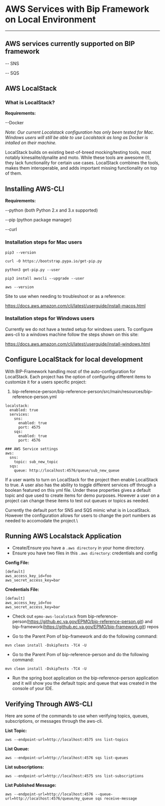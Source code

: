 # AWS Services with Bip Framework on Local Environment
---
## AWS services currently supported on BIP framework

-- SNS

-- SQS

## AWS LocalStack

### What is LocalStack?

**Requirements:**

--Docker

_Note: Our current Localstack configuration has only been tested for Mac. Windows users will still be able to use Localstack as long as Docker is intalled on their machine._

LocalStack builds on existing best-of-breed mocking/testing tools, most notably kinesalite/dynalite and moto. While these tools are awesome (!), they lack functionality for certain use cases. LocalStack combines the tools, makes them interoperable, and adds important missing functionality on top of them.

## Installing AWS-CLI

**Requirements:**

--python (both Python 2.x and 3.x supported)

--pip (python package manager)

--curl

### Installation steps for Mac users

```pip3 --version```

```curl -O https://bootstrap.pypa.io/get-pip.py```

```python3 get-pip.py --user```

```pip3 install awscli --upgrade --user```

```aws --version```

Site to use when needing to troubleshoot or as a reference: 

https://docs.aws.amazon.com/cli/latest/userguide/install-macos.html
   
### Installation steps for Windows users

Currently we do not have a tested setup for windows users. To configure aws-cli to a windows machine follow the steps shown on this site: 

https://docs.aws.amazon.com/cli/latest/userguide/install-windows.html

## Configure LocalStack for local development

With BIP-Framework handling most of the auto-configuration for LocalStack. Each project has the option of configuring different items to customize it for a users specific project:

1. bip-reference-person/bip-reference-person/src/main/resources/bip-reference-person.yml

```
localstack:
  enabled: true
  services:
    sns:
      enabled: true
      port: 4575
    sqs:
      enabled: true
      port: 4576

### AWS Service settings
aws:
  sns:
    topic: sub_new_topic
  sqs:
    queue: http://localhost:4576/queue/sub_new_queue
```
If a user wants to turn on LocalStack for the project then enable LocalStack to true. A user also has the ability to toggle different services off through a boolean featured on this yml file. Under these properties gives a default topic and que used to create items for demo purposes. However a user on a project can change these items to test out queues or topics as needed. 

Currently the default port for SNS and SQS mimic what is in LocalStack. However the configuration allows for users to change the port numbers as needed to accomodate the project.\

## Running AWS Localstack Application

* Create/Ensure you have a `.aws directory` in your home directory. 
* Ensure you have two files in this `.aws directory`: credentials and config

**Config File:**
```
[default]
aws_access_key_id=foo
aws_secret_access_key=bar
```
**Credentials File:**
```
[default]
aws_access_key_id=foo
aws_secret_access_key=bar
```

* Check out `epmo-aws-localstack` from bip-reference-person(https://github.ec.va.gov/EPMO/bip-reference-person.git) and bip-framework(https://github.ec.va.gov/EPMO/bip-framework.git) repos

* Go to the Parent Pom of bip-framework and do the following command: 

`mvn clean install -DskipTests -TC4 -U`

* Go to the Parent Pom of bip-reference-person and do the following command: 
   
`mvn clean install -DskipTests -TC4 -U`

* Run the spring boot application on the bip-reference-person application and it will show you the default topic and queue that was created in the console of your IDE.

## Verifying Through AWS-CLI

Here are some of the commands to use when verifying topics, queues, subscriptions, or messages through the aws-cli.

**List Topic:**

`aws --endpoint-url=http://localhost:4575 sns list-topics`

**List Queue:**

`aws --endpoint-url=http://localhost:4576 sqs list-queues`

**List subscriptions:**

`aws --endpoint-url=http://localhost:4575 sns list-subscriptions`

**List Published Message:**

`aws --endpoint-url=http://localhost:4576 --queue-url=http://localhost:4576/queue/my_queue sqs receive-message`
